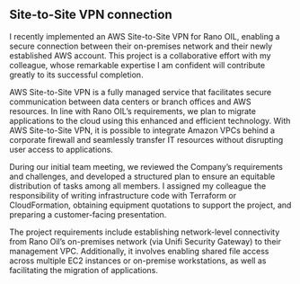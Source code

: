 ## Site-to-Site VPN connection

I recently implemented an AWS Site-to-Site VPN for Rano OIL, enabling a secure connection between their on-premises network and their newly established AWS account. This project is a collaborative effort with my colleague, whose remarkable expertise I am confident will contribute greatly to its successful completion.

AWS Site-to-Site VPN is a fully managed service that facilitates secure communication between data centers or branch offices and AWS resources. In line with Rano OIL’s requirements, we plan to migrate applications to the cloud using this enhanced and efficient technology. With AWS Site-to-Site VPN, it is possible to integrate Amazon VPCs behind a corporate firewall and seamlessly transfer IT resources without disrupting user access to applications.

During our initial team meeting, we reviewed the Company’s requirements and challenges, and developed a structured plan to ensure an equitable distribution of tasks among all members. I assigned my colleague the responsibility of writing infrastructure code with Terraform or CloudFormation, obtaining equipment quotations to support the project, and preparing a customer-facing presentation.

The project requirements include establishing network-level connectivity from Rano Oil’s on-premises network (via Unifi Security Gateway) to their management VPC. Additionally, it involves enabling shared file access across multiple EC2 instances or on-premise workstations, as well as facilitating the migration of applications.
